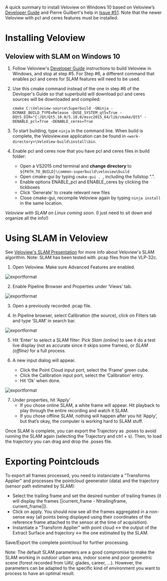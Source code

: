 
A quick summary to install Veloview on Windows 10 based on Veloview’s [Developer Guide](https://github.com/Kitware/VeloView/blob/master/Documentation/VeloView_Developer_Guide.md#superbuild-overview) and Pierre Guilbert's help in [Issue #51](https://github.com/Kitware/VeloView/issues/51). Note that the newer Veloview with pcl and ceres features must be installed.

# Installing Veloview

## Veloview with SLAM on Windows 10
1. Follow Veloview's [Developer Guide](https://github.com/Kitware/VeloView/blob/master/Documentation/VeloView_Developer_Guide.md#superbuild-overview) instructions to build Veloview in Windows, and stop at step #5. For Step #6, a different command that enables pcl and ceres for SLAM features will need to be used.

2. Use this cmake command instead of the one in step #6 of the Devloper's Guide so that superbuild will download pcl and ceres sources will be downloaded and compiled:
    ```
    cmake C:\Veloview-source\Superbuild -GNinja -DCMAKE_BUILD_TYPE=Release -DUSE_SYSTEM_qt5=True -DQt5_DIR="C:/Qt/Qt5.10.0/5.10.0/msvc2015_64/lib/cmake/Qt5" -DENABLE_pcl=True -DENABLE_ceres=True
     ```

3. To start building, type `ninja` in the command line. When build is complete, the Veloview.exe application can be found in `<work-directory>\VeloView-build\install\bin`. 

4. Enable pcl and ceres now that you have pcl and ceres files in build folder:
   - Open a VS2015 cmd terminal and **change directory** to `${PATH_TO_BUILD}\common-superbuild\veloview\build`
   - Open cmake-gui by typing `cmake-gui . `, including the fullstop ".".
   - Enable options ENABLE_pcl and ENABLE_ceres by clicking the tickboxes
   - Click 'Generate' to create relevant new files
   - Close cmake-gui, recompile Veloview again by typing `ninja install` in the same location.

*Veloview with SLAM on Linux coming soon.*
(I just need to sit down and organize all the info!)


# Using SLAM in Veloview
See [Veloview's SLAM Presentation](https://github.com/etanx/VeloView/blob/master/Documentation/slam_presentation.docx) for more info about Veloview's SLAM algorithm. Note: SLAM has been tested with .pcap files from the VLP-32c.

1. Open Veloview. Make sure Advanced Features are enabled.

![exportformat](https://user-images.githubusercontent.com/22595013/60025272-9544fd80-9699-11e9-8901-e12dc0662b3d.png)

2. Enable Pipeline Browser and Properties under ‘Views’ tab. 

![exportformat](https://user-images.githubusercontent.com/22595013/60025310-a857cd80-9699-11e9-848e-f147fcee74f9.png)

3. Open a previously recorded .pcap file.

4. In Pipeline browser, select Calibration (the source), click on Filters tab and type ‘SLAM’ in search bar.

![exportformat](https://user-images.githubusercontent.com/22595013/56412530-d1687600-6284-11e9-9ec0-8731ff9f9ab6.png)

5. Hit ‘Enter’ to select a SLAM filter: Pick *Slam (online)* to see it do a test live display (not as accurate since it skips some frames), or *SLAM (offline)* for a full process.

6. A new input dialog will appear. 
   - Click the Point Cloud input port, select the ‘Frame’ green cube. 
   - Click the Calibration input port, select the ‘Calibration’ entry. 
   - Hit ‘Ok’ when done.
 
![exportformat](https://user-images.githubusercontent.com/22595013/56412718-64091500-6285-11e9-9de3-10b8f17e1434.png)

7. Under properties, hit ‘Apply’
   - If you chose online SLAM, a white frame will appear. Hit playback to play through the entire recording and watch it SLAM.
   - If you chose offline SLAM, nothing will happen after you hit ‘Apply’, but that’s okay, the computer is working hard to SLAM stuff.

Once SLAM is complete, you can export the Trajectory as .poses to avoid running the SLAM again (selecting the Trajectory and ctrl + s). Then, to load the trajectory you can drag and drop the .poses file.

# Exporting Pointclouds
To export all frames processed, you need to instanciate a "Transforms Applier" and processes the pointcloud geenerator (data) and the trajectory (sensor path estimated by SLAM):
- Select the trailing frame and set the desired number of trailing frames (it will display the frames [|current_frame - Ntrailingframe, current_frame|]). 
- Click on apply. You should now see all the frames aggregated in a non-sense way (all points being displayed using their coordinates of the reference frame attached to the sensor at the time of acquisition).
- Instantiate a "Transform Applier" with point cloud <-> the output of the Extract Surface and trajectory <-> the one estimated by the SLAM.


Save/Export the complete pointcloud for further processing.



Note: The default SLAM parameters are a good compromise to make the SLAM working in outdoor urban area, indoor scene and poor geometric scene (forest recorded from UAV, glades, career, ...).
However, the parameters can be adapted to the specific kind of environment you want to process to have an optimal result.

